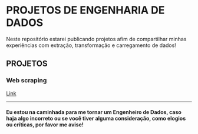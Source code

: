 # PROJETOS DE ENGENHARIA DE DADOS 

Neste repositório estarei publicando projetos afim de compartilhar minhas experiências com extração, transformação e carregamento de dados!

## PROJETOS

### Web scraping

[Link](http)


_________________________________________________________________________________________________________________________________________________________________________________
#### Eu estou na caminhada para me tornar um Engenheiro de Dados, caso haja algo incorreto ou se você tiver alguma consideração, como elogios ou críticas, por favor me avise!
